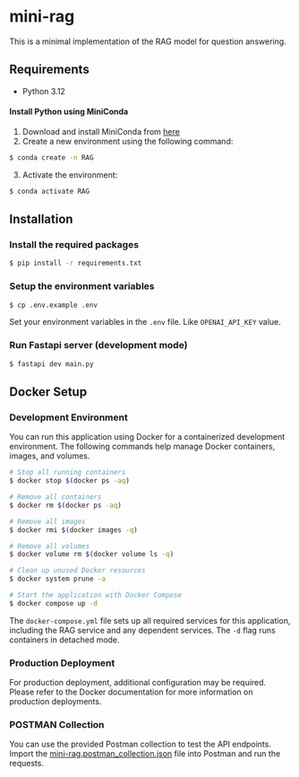 # mini-rag

This is a minimal implementation of the RAG model for question answering.

## Requirements

- Python 3.12 

#### Install Python using MiniConda

1) Download and install MiniConda from [here](https://docs.anaconda.com/free/miniconda/#quick-command-line-install)
2) Create a new environment using the following command:
```bash
$ conda create -n RAG
```
3) Activate the environment:
```bash
$ conda activate RAG
```

## Installation

### Install the required packages

```bash
$ pip install -r requirements.txt
```

### Setup the environment variables

```bash
$ cp .env.example .env
```

Set your environment variables in the `.env` file. Like `OPENAI_API_KEY` value.

### Run Fastapi server (development mode)
```bash
$ fastapi dev main.py
```
## Docker Setup

### Development Environment

You can run this application using Docker for a containerized development environment. The following commands help manage Docker containers, images, and volumes.

```bash
# Stop all running containers
$ docker stop $(docker ps -aq)

# Remove all containers
$ docker rm $(docker ps -aq)

# Remove all images
$ docker rmi $(docker images -q)

# Remove all volumes
$ docker volume rm $(docker volume ls -q)

# Clean up unused Docker resources
$ docker system prune -a

# Start the application with Docker Compose
$ docker compose up -d
```

The `docker-compose.yml` file sets up all required services for this application, including the RAG service and any dependent services. The `-d` flag runs containers in detached mode.

### Production Deployment

For production deployment, additional configuration may be required. Please refer to the Docker documentation for more information on production deployments.

### POSTMAN Collection
You can use the provided Postman collection to test the API endpoints. Import the [mini-rag.postman_collection.json](assets/Mini-Rag.postman_collection.json) file into Postman and run the requests.